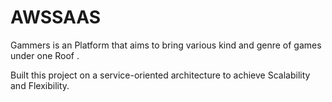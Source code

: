 # AWSSAAS
Gammers is an Platform that aims to bring various kind and genre of games under one Roof .
<p>Built this project on a service-oriented architecture to achieve Scalability and Flexibility.

